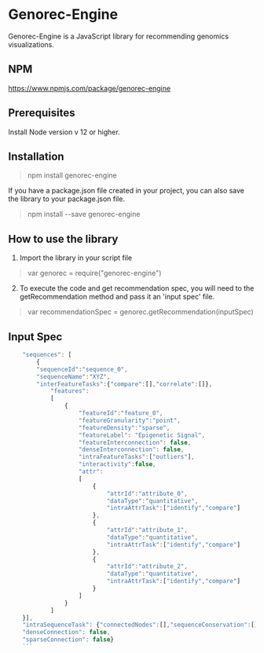 # Genorec-Engine
Genorec-Engine is a JavaScript library for recommending genomics visualizations.

## NPM 

https://www.npmjs.com/package/genorec-engine

## Prerequisites

Install Node version v 12 or higher.

## Installation

> npm install genorec-engine

If you have a package.json file created in your project, you can also save the library to your package.json file.

> npm install --save genorec-engine

## How to use the library

1. Import the library in your script file

> var genorec = require("genorec-engine")

2. To execute the code and get recommendation spec, you will need to the getRecommendation method and pass it an 'input spec' file.

> var recommendationSpec = genorec.getRecommendation(inputSpec)

## Input Spec

```javascript
    "sequences": [
        {   
        "sequenceId":"sequence_0",
        "sequenceName":"XYZ", 
        "interFeatureTasks":{"compare":[],"correlate":[]},
            "features":
            [
                { 
                    "featureId":"feature_0",
                    "featureGranularity":"point",
                    "featureDensity":"sparse",
                    "featureLabel": "Epigenetic Signal",
                    "featureInterconnection": false,
                    "denseInterconnection": false,
                    "intraFeatureTasks":["outliers"],
                    "interactivity":false,
                    "attr":
                    [
                        {
                            "attrId":"attribute_0",
                            "dataType":"quantitative",
                            "intraAttrTask":["identify","compare"]
                        },
                        {
                            "attrId":"attribute_1",
                            "dataType":"quantitative",
                            "intraAttrTask":["identify","compare"]
                        },
                        {
                            "attrId":"attribute_2",
                            "dataType":"quantitative",
                            "intraAttrTask":["identify","compare"]
                        }
                    ]
                }
            ]
    }],
    "intraSequenceTask": {"connectedNodes":[],"sequenceConservation":[],"edgeValues":[]},
    "denseConnection": false,
    "sparseConnection": false}
    ```